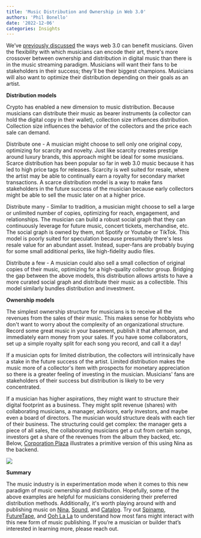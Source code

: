 ```yaml
---
title: 'Music Distribution and Ownership in Web 3.0'
authors: 'Phil Bonello'
date: '2022-12-06'
categories: Insights
---
```

We’ve [previously discussed](https://www.plaintextcapital.com/blog/benefits-of-web3-music/) the ways web 3.0 can benefit musicians. Given the flexibility with which musicians can encode their art, there's more crossover between ownership and distribution in digital music than there is in the music streaming paradigm. Musicians will want their fans to be stakeholders in their success; they'll be their biggest champions. Musicians will also want to optimize their distribution depending on their goals as an artist.

**Distribution models**

Crypto has enabled a new dimension to music distribution. Because musicians can distribute their music as bearer instruments (a collector can hold the digital copy in their wallet), collection size influences distribution. Collection size influences the behavior of the collectors and the price each sale can demand.

Distribute one - A musician might choose to sell only one original copy, optimizing for scarcity and novelty. Just like scarcity creates prestige around luxury brands, this approach might be ideal for some musicians. Scarce distribution has been popular so far in web 3.0 music because it has led to high price tags for releases. Scarcity is well suited for resale, where the artist may be able to continually earn a royalty for secondary market transactions. A scarce distribution model is a way to make fans stakeholders in the future success of the musician because early collectors might be able to sell the music later on at a higher price. 

Distribute many - Similar to tradition, a musician might choose to sell a large or unlimited number of copies, optimizing for reach, engagement, and relationships. The musician can build a robust social graph that they can continuously leverage for future music, concert tickets, merchandise, etc. The social graph is owned by them, not Spotify or Youtube or TikTok. This model is poorly suited for speculation because presumably there's less resale value for an abundant asset. Instead, super-fans are probably buying for some small additional perks, like high-fidelity audio files.

Distribute a few - A musician could also sell a small collection of original copies of their music, optimizing for a high-quality collector group. Bridging the gap between the above models, this distribution allows artists to have a more curated social graph and distribute their music as a collectible. This model similarly bundles distribution and investment.

**Ownership models**

The simplest ownership structure for musicians is to receive all the revenues from the sales of their music. This makes sense for hobbyists who don't want to worry about the complexity of an organizational structure. Record some great music in your basement, publish it that afternoon, and immediately earn money from your sales. If you have some collaborators, set up a simple royalty split for each song you record, and call it a day!

If a musician opts for limited distribution, the collectors will intrinsically have a stake in the future success of the artist. Limited distribution makes the music more of a collector's item with prospects for monetary appreciation so there is a greater feeling of investing in the musician. Musicians' fans are stakeholders of their success but distribution is likely to be very concentrated.

If a musician has higher aspirations, they might want to structure their digital footprint as a business. They might split revenue (shares) with collaborating musicians, a manager, advisors, early investors, and maybe even a board of directors. The musician would structure deals with each tier of their business. The structuring could get complex: the manager gets a piece of all sales, the collaborating musicians get a cut from certain songs, investors get a share of the revenues from the album they backed, etc. Below, [Corporation Plaza](https://corp-lounge.netlify.app/) illustrates a primitive version of this using Nina as the backend.

![](https://firebasestorage.googleapis.com/v0/b/firescript-577a2.appspot.com/o/imgs%2Fapp%2FPlaintextCapital%2FjfZU1Lguty.png?alt=media\&token=2fe67824-9117-4694-b868-fb43f1208d75)

**Summary**

The music industry is in experimentation mode when it comes to this new paradigm of music ownership and distribution. Hopefully, some of the above examples are helpful for musicians considering their preferred distribution methods. Additionally, it's worth playing around with and publishing music on [Nina](https://www.ninaprotocol.com/), [Sound](https://www.sound.xyz/), and [Catalog](https://beta.catalog.works/). Try out [Spinamp](https://www.spinamp.xyz/), [FutureTape](https://futuretape.xyz/), and [Ooh La La](https://www.oohlala.xyz/) to understand how most fans might interact with this new form of music publishing. If you’re a musician or builder that’s interested in learning more,  please reach out.
